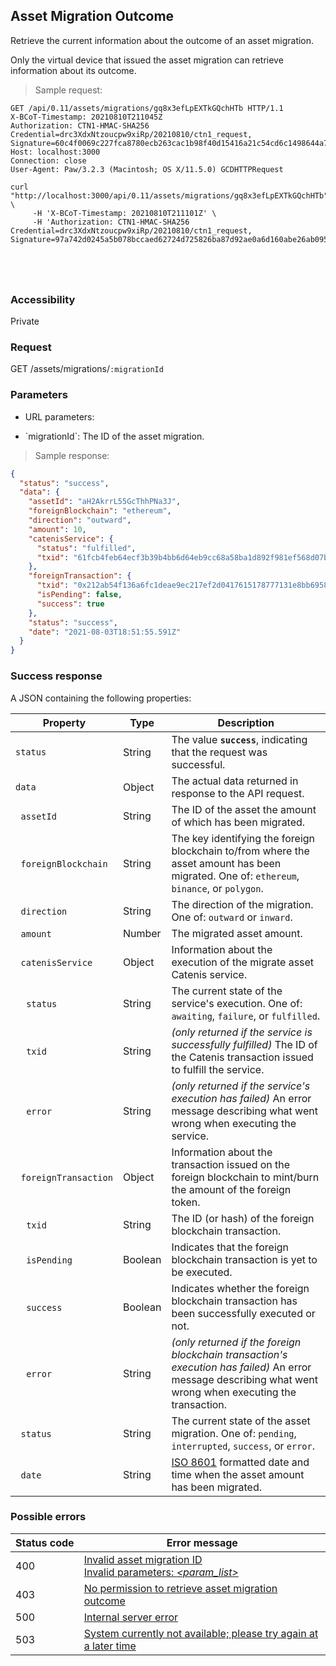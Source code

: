 ## Asset Migration Outcome

Retrieve the current information about the outcome of an asset migration.

<aside class="notice">
Only the virtual device that issued the asset migration can retrieve information about its outcome.
</aside>

> Sample request:

```http--raw
GET /api/0.11/assets/migrations/gq8x3efLpEXTkGQchHTb HTTP/1.1
X-BCoT-Timestamp: 20210810T211045Z
Authorization: CTN1-HMAC-SHA256 Credential=drc3XdxNtzoucpw9xiRp/20210810/ctn1_request, Signature=60c4f0069c227fca8780ecb263cac1b98f40d15416a21c54cd6c1498644a7915
Host: localhost:3000
Connection: close
User-Agent: Paw/3.2.3 (Macintosh; OS X/11.5.0) GCDHTTPRequest
```

```shell
curl "http://localhost:3000/api/0.11/assets/migrations/gq8x3efLpEXTkGQchHTb" \
     -H 'X-BCoT-Timestamp: 20210810T211101Z' \
     -H 'Authorization: CTN1-HMAC-SHA256 Credential=drc3XdxNtzoucpw9xiRp/20210810/ctn1_request, Signature=97a742d0245a5b078bccaed62724d725826ba87d92ae0a6d160abe26ab0958af'
```

```html--javascript
```

```javascript--node
```

```php
```

```rust
```

### Accessibility

Private

### Request

GET /assets/migrations/`:migrationId`

### Parameters

<!-- Note: we are not using the native markdown list feature for the second level items because the generated
        HTML has no space to the following first level item -->
- URL parameters:
<ul class="parameterList">
  <li>`migrationId`: The ID of the asset migration.</li>
</ul>

> Sample response:

```json
{
  "status": "success",
  "data": {
    "assetId": "aH2AkrrL55GcThhPNa3J",
    "foreignBlockchain": "ethereum",
    "direction": "outward",
    "amount": 10,
    "catenisService": {
      "status": "fulfilled",
      "txid": "61fcb4feb64ecf3b39b4bb6d64eb9cc68a58ba1d892f981ef568d07b7aa11fdf"
    },
    "foreignTransaction": {
      "txid": "0x212ab54f136a6fc1deae9ec217ef2d0417615178777131e8bb6958447fd20fe7",
      "isPending": false,
      "success": true
    },
    "status": "success",
    "date": "2021-08-03T18:51:55.591Z"
  }
}
```

### Success response

A JSON containing the following properties:

| Property | Type | Description |
| -------- | ---- | ----------- |
| `status` | String | The value **`success`**, indicating that the request was successful. |
| `data` | Object | The actual data returned in response to the API request. |
| &nbsp;&nbsp;`assetId` | String | The ID of the asset the amount of which has been migrated. |
| &nbsp;&nbsp;`foreignBlockchain` | String | The key identifying the foreign blockchain to/from where the asset amount has been migrated. One of: `ethereum`, `binance`, or `polygon`. |
| &nbsp;&nbsp;`direction` | String | The direction of the migration. One of: `outward` or `inward`. |
| &nbsp;&nbsp;`amount` | Number | The migrated asset amount. |
| &nbsp;&nbsp;`catenisService` | Object | Information about the execution of the migrate asset Catenis service. |
| &nbsp;&nbsp;&nbsp;&nbsp;`status` | String | The current state of the service's execution. One of: `awaiting`, `failure`, or `fulfilled`. |
| &nbsp;&nbsp;&nbsp;&nbsp;`txid` | String | *(only returned if the service is successfully fulfilled)* The ID of the Catenis transaction issued to fulfill the service. |
| &nbsp;&nbsp;&nbsp;&nbsp;`error` | String | *(only returned if the service's execution has failed)* An error message describing what went wrong when executing the service. |
| &nbsp;&nbsp;`foreignTransaction` | Object | Information about the transaction issued on the foreign blockchain to mint/burn the amount of the foreign token. |
| &nbsp;&nbsp;&nbsp;&nbsp;`txid` | String | The ID (or hash) of the foreign blockchain transaction. |
| &nbsp;&nbsp;&nbsp;&nbsp;`isPending` | Boolean | Indicates that the foreign blockchain transaction is yet to be executed. |
| &nbsp;&nbsp;&nbsp;&nbsp;`success` | Boolean | Indicates whether the foreign blockchain transaction has been successfully executed or not. |
| &nbsp;&nbsp;&nbsp;&nbsp;`error` | String | *(only returned if the foreign blockchain transaction's execution has failed)* An error message describing what went wrong when executing the transaction. |
| &nbsp;&nbsp;`status` | String | The current state of the asset migration. One of: `pending`, `interrupted`, `success`, or `error`. |
| &nbsp;&nbsp;`date` | String | <a href="https://en.wikipedia.org/wiki/ISO_8601" target="_blank">ISO 8601</a> formatted date and time when the asset amount has been migrated. |

### Possible errors

| Status&nbsp;code | Error&nbsp;message |
| ----------- | ------------- |
| 400 | <a href="#error_msg_107">Invalid asset migration ID</a><br><a href="#error_msg_130">Invalid parameters: <i>&lt;param_list&gt;</i></a> |
| 403 | <a href="#error_msg_189">No permission to retrieve asset migration outcome</a> |
| 500 | <a href="#error_msg_100">Internal server error</a> |
| 503 | <a href="#error_msg_220">System currently not available; please try again at a later time</a> |
